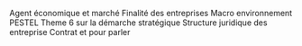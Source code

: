Agent économique et marché
Finalité des entreprises
Macro environnement PESTEL
Theme 6 sur la démarche stratégique
Structure juridique des entreprise
Contrat et pour parler
